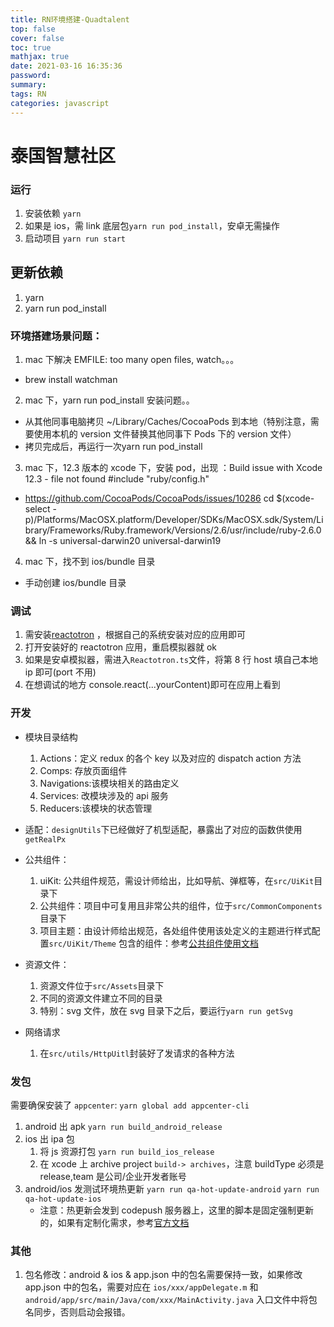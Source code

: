 ```yaml
---
title: RN环境搭建-Quadtalent
top: false
cover: false
toc: true
mathjax: true
date: 2021-03-16 16:35:36
password:
summary:
tags: RN
categories: javascript
---
```

# 泰国智慧社区

### 运行

1. 安装依赖 `yarn`
2. 如果是 ios，需 link 底层包`yarn run pod_install`，安卓无需操作
3. 启动项目 `yarn run start`

## 更新依赖
1. yarn
2. yarn run pod_install

### 环境搭建场景问题：

1. mac 下解决 EMFILE: too many open files, watch。。。

- brew install watchman

2. mac 下，yarn run pod_install 安装问题。。

- 从其他同事电脑拷贝 ~/Library/Caches/CocoaPods 到本地（特别注意，需要使用本机的 version 文件替换其他同事下 Pods 下的 version 文件）
- 拷贝完成后，再运行一次yarn run pod_install

3. mac 下，12.3 版本的 xcode 下，安装 pod，出现 ：Build issue with Xcode 12.3 - file not found #include "ruby/config.h"

- https://github.com/CocoaPods/CocoaPods/issues/10286
  cd $(xcode-select -p)/Platforms/MacOSX.platform/Developer/SDKs/MacOSX.sdk/System/Library/Frameworks/Ruby.framework/Versions/2.6/usr/include/ruby-2.6.0 && ln -s universal-darwin20 universal-darwin19

4. mac 下，找不到 ios/bundle 目录

- 手动创建 ios/bundle 目录

### 调试

1. 需安装[reactotron](https://github.com/infinitered/reactotron/releases) ，根据自己的系统安装对应的应用即可
2. 打开安装好的 reactotron 应用，重启模拟器就 ok
3. 如果是安卓模拟器，需进入`Reactotron.ts`文件，将第 8 行 host 填自己本地 ip 即可(port 不用)
4. 在想调试的地方 console.react(...yourContent)即可在应用上看到

### 开发

- 模块目录结构

    1. Actions：定义 redux 的各个 key 以及对应的 dispatch action 方法
    2. Comps: 存放页面组件
    3. Navigations:该模块相关的路由定义
    4. Services: 改模块涉及的 api 服务
    5. Reducers:该模块的状态管理

- 适配：`designUtils`下已经做好了机型适配，暴露出了对应的函数供使用 `getRealPx`
- 公共组件：
    1. uiKit: 公共组件规范，需设计师给出，比如导航、弹框等，在`src/UiKit`目录下
    2. 公共组件：项目中可复用且非常公共的组件，位于`src/CommonComponents`目录下
    3. 项目主题：由设计师给出规范，各处组件使用该处定义的主题进行样式配置`src/UiKit/Theme`
       包含的组件：参考[公共组件使用文档](./commonComponent.md)
- 资源文件：
    1. 资源文件位于`src/Assets`目录下
    2. 不同的资源文件建立不同的目录
    3. 特别：svg 文件，放在 svg 目录下之后，要运行`yarn run getSvg`
- 网络请求
    1. 在`src/utils/HttpUitl`封装好了发请求的各种方法

### 发包

需要确保安装了 `appcenter`: `yarn global add appcenter-cli`

1. android 出 apk `yarn run build_android_release`
2. ios 出 ipa 包
    1. 将 js 资源打包 `yarn run build_ios_release`
    2. 在 xcode 上 archive project `build-> archives`，注意 buildType 必须是 release,team 是公司/企业开发者账号
3. android/ios 发测试环境热更新 `yarn run qa-hot-update-android` `yarn run qa-hot-update-ios`
    - 注意：热更新会发到 codepush 服务器上，这里的脚本是固定强制更新的，如果有定制化需求，参考[官方文档](https://docs.microsoft.com/en-us/appcenter/distribution/codepush/cli)

### 其他

1. 包名修改：android & ios & app.json 中的包名需要保持一致，如果修改 app.json 中的包名，需要对应在 `ios/xxx/appDelegate.m` 和 `android/app/src/main/Java/com/xxx/MainActivity.java` 入口文件中将包名同步，否则启动会报错。
